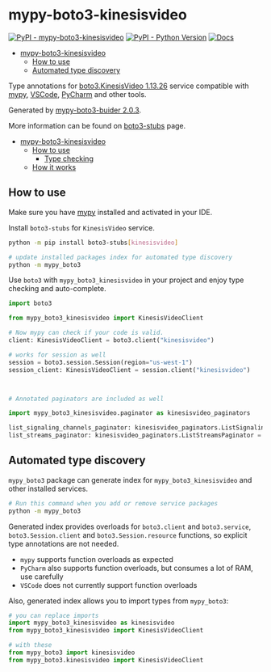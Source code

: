 # mypy-boto3-kinesisvideo

[![PyPI - mypy-boto3-kinesisvideo](https://img.shields.io/pypi/v/mypy-boto3-kinesisvideo.svg?color=blue)](https://pypi.org/project/mypy-boto3-kinesisvideo)
[![PyPI - Python Version](https://img.shields.io/pypi/pyversions/mypy-boto3-kinesisvideo.svg?color=blue)](https://pypi.org/project/mypy-boto3-kinesisvideo)
[![Docs](https://img.shields.io/readthedocs/mypy-boto3-builder.svg?color=blue)](https://mypy-boto3-builder.readthedocs.io/)

- [mypy-boto3-kinesisvideo](#mypy-boto3-kinesisvideo)
  - [How to use](#how-to-use)
  - [Automated type discovery](#automated-type-discovery)


Type annotations for
[boto3.KinesisVideo 1.13.26](https://boto3.amazonaws.com/v1/documentation/api/1.13.26/reference/services/kinesisvideo.html#KinesisVideo) service
compatible with [mypy](https://github.com/python/mypy), [VSCode](https://code.visualstudio.com/),
[PyCharm](https://www.jetbrains.com/pycharm/) and other tools.

Generated by [mypy-boto3-buider 2.0.3](https://github.com/vemel/mypy_boto3_builder).

More information can be found on [boto3-stubs](https://pypi.org/project/boto3-stubs/) page.

- [mypy-boto3-kinesisvideo](#mypy-boto3-kinesisvideo)
  - [How to use](#how-to-use)
    - [Type checking](#type-checking)
  - [How it works](#how-it-works)

## How to use

Make sure you have [mypy](https://github.com/python/mypy) installed and activated in your IDE.

Install `boto3-stubs` for `KinesisVideo` service.

```bash
python -m pip install boto3-stubs[kinesisvideo]

# update installed packages index for automated type discovery
python -m mypy_boto3
```

Use `boto3` with `mypy_boto3_kinesisvideo` in your project and enjoy type checking and auto-complete.

```python
import boto3

from mypy_boto3_kinesisvideo import KinesisVideoClient

# Now mypy can check if your code is valid.
client: KinesisVideoClient = boto3.client("kinesisvideo")

# works for session as well
session = boto3.session.Session(region="us-west-1")
session_client: KinesisVideoClient = session.client("kinesisvideo")



# Annotated paginators are included as well

import mypy_boto3_kinesisvideo.paginator as kinesisvideo_paginators

list_signaling_channels_paginator: kinesisvideo_paginators.ListSignalingChannelsPaginator = client.get_paginator("list_signaling_channels")
list_streams_paginator: kinesisvideo_paginators.ListStreamsPaginator = client.get_paginator("list_streams")
```

## Automated type discovery

`mypy_boto3` package can generate index for `mypy_boto3_kinesisvideo` and other installed services.

```bash
# Run this command when you add or remove service packages
python -m mypy_boto3
```

Generated index provides overloads for `boto3.client` and `boto3.service`,
`boto3.Session.client` and `boto3.Session.resource` functions,
so explicit type annotations are not needed.

- `mypy` supports function overloads as expected
- `PyCharm` also supports function overloads, but consumes a lot of RAM, use carefully
- `VSCode` does not currently support function overloads

Also, generated index allows you to import types from `mypy_boto3`:

```python
# you can replace imports
import mypy_boto3_kinesisvideo as kinesisvideo
from mypy_boto3_kinesisvideo import KinesisVideoClient

# with these
from mypy_boto3 import kinesisvideo
from mypy_boto3.kinesisvideo import KinesisVideoClient
```
